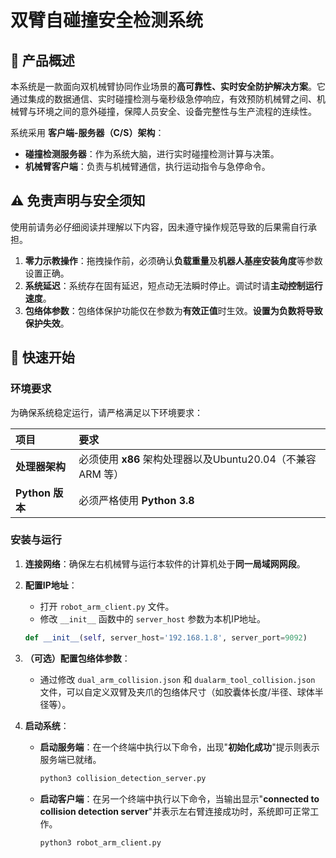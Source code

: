 # 双臂自碰撞安全检测系统

## 📖 产品概述

本系统是一款面向双机械臂协同作业场景的**高可靠性、实时安全防护解决方案**。它通过集成的数据通信、实时碰撞检测与毫秒级急停响应，有效预防机械臂之间、机械臂与环境之间的意外碰撞，保障人员安全、设备完整性与生产流程的连续性。

系统采用 **客户端-服务器（C/S）架构**：
- **碰撞检测服务器**：作为系统大脑，进行实时碰撞检测计算与决策。
- **机械臂客户端**：负责与机械臂通信，执行运动指令与急停命令。

## ⚠️ 免责声明与安全须知

使用前请务必仔细阅读并理解以下内容，因未遵守操作规范导致的后果需自行承担。

1.  **零力示教操作**：拖拽操作前，必须确认**负载重量**及**机器人基座安装角度**等参数设置正确。
2.  **系统延迟**：系统存在固有延迟，短点动无法瞬时停止。调试时请**主动控制运行速度**。
3.  **包络体参数**：包络体保护功能仅在参数为**有效正值**时生效。**设置为负数将导致保护失效**。

## 🚀 快速开始

### 环境要求

为确保系统稳定运行，请严格满足以下环境要求：

| 项目 | 要求 |
| :--- | :--- |
| **处理器架构** | 必须使用 **x86** 架构处理器以及Ubuntu20.04（不兼容 ARM 等） |
| **Python 版本** | 必须严格使用 **Python 3.8** |

### 安装与运行

1.  **连接网络**：确保左右机械臂与运行本软件的计算机处于**同一局域网网段**。

2.  **配置IP地址**：
    - 打开 `robot_arm_client.py` 文件。
    - 修改 `__init__` 函数中的 `server_host` 参数为本机IP地址。
    ```python
    def __init__(self, server_host='192.168.1.8', server_port=9092)
    ```

3.  **（可选）配置包络体参数**：
    - 通过修改 `dual_arm_collision.json` 和 `dualarm_tool_collision.json` 文件，可以自定义双臂及夹爪的包络体尺寸（如胶囊体长度/半径、球体半径等）。

4.  **启动系统**：
    - **启动服务端**：在一个终端中执行以下命令，出现"**初始化成功**"提示则表示服务端已就绪。
      ```bash
      python3 collision_detection_server.py
      ```
    - **启动客户端**：在另一个终端中执行以下命令，当输出显示"**connected to collision detection server**"并表示左右臂连接成功时，系统即可正常工作。
      ```bash
      python3 robot_arm_client.py
      ```
